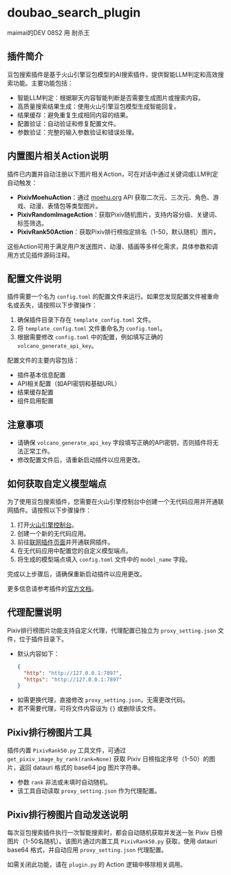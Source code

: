 # doubao_search_plugin
maimai的DEV 08S2 用 耐杀王 


## 插件简介
豆包搜索插件是基于火山引擎豆包模型的AI搜索插件，提供智能LLM判定和高效搜索功能。主要功能包括：
- 智能LLM判定：根据聊天内容智能判断是否需要生成图片或搜索内容。
- 高质量搜索结果生成：使用火山引擎豆包模型生成智能回复。
- 结果缓存：避免重复生成相同内容的结果。    
- 配置验证：自动验证和修复配置文件。
- 参数验证：完整的输入参数验证和错误处理。

## 内置图片相关Action说明
插件已内置并自动注册以下图片相关Action，可在对话中通过关键词或LLM判定自动触发：
- **PixivMoehuAction**：通过 [moehu.org](https://moehu.org) API 获取二次元、三次元、角色、游戏、动漫、表情包等类型图片。
- **PixivRandomImageAction**：获取Pixiv随机图片，支持内容分级、关键词、标签筛选。
- **PixivRank50Action**：获取Pixiv排行榜指定排名（1-50，默认随机）图片。

这些Action可用于满足用户发送图片、动漫、插画等多样化需求，具体参数和调用方式见插件源码注释。

## 配置文件说明
插件需要一个名为 `config.toml` 的配置文件来运行。如果您发现配置文件被重命名或丢失，请按照以下步骤操作：

1. 确保插件目录下存在 `template_config.toml` 文件。
2. 将 `template_config.toml` 文件重命名为 `config.toml`。
3. 根据需要修改 `config.toml` 中的配置，例如填写正确的 `volcano_generate_api_key`。

配置文件的主要内容包括：
- 插件基本信息配置
- API相关配置（如API密钥和基础URL）
- 结果缓存配置
- 组件启用配置

## 注意事项
- 请确保 `volcano_generate_api_key` 字段填写正确的API密钥，否则插件将无法正常工作。
- 修改配置文件后，请重新启动插件以应用更改。

## 如何获取自定义模型端点

为了使用豆包搜索插件，您需要在火山引擎控制台中创建一个无代码应用并开通联网插件。请按照以下步骤操作：

1. 打开[火山引擎控制台](https://console.volcengine.com/ark/region:ark+cn-beijing/assistant)。
2. 创建一个新的无代码应用。
3. 前往[联网插件页面](https://console.volcengine.com/ark/region:ark+cn-beijing/components?action=%7B%7D)并开通联网插件。
4. 在无代码应用中配置您的自定义模型端点。
5. 将生成的模型端点填入 `config.toml` 文件中的 `model_name` 字段。

完成以上步骤后，请确保重新启动插件以应用更改。

更多信息请参考插件的[官方文档](https://github.com/MaiM-with-u/MaiBot/tree/dev)。

## 代理配置说明

Pixiv排行榜图片功能支持自定义代理，代理配置已独立为 `proxy_setting.json` 文件，位于插件目录下。

- 默认内容如下：
  ```json
  {
    "http": "http://127.0.0.1:7897",
    "https": "http://127.0.0.1:7897"
  }
  ```
- 如需更换代理，直接修改 `proxy_setting.json`，无需更改代码。
- 若不需要代理，可将文件内容设为 `{}` 或删除该文件。

## Pixiv排行榜图片工具

插件内置 `PixivRank50.py` 工具文件，可通过 `get_pixiv_image_by_rank(rank=None)` 获取 Pixiv 日榜指定序号（1-50）的图片，返回 datauri 格式的 base64 jpg 图片字符串。
- 参数 `rank` 非法或未填时自动随机。
- 该工具自动读取 `proxy_setting.json` 作为代理配置。

## Pixiv排行榜图片自动发送说明

每次豆包搜索插件执行一次智能搜索时，都会自动随机获取并发送一张 Pixiv 日榜图片（1-50名随机）。该图片通过内置工具 `PixivRank50.py` 获取，使用 datauri base64 格式，并自动应用 `proxy_setting.json` 代理配置。

如需关闭此功能，请在 `plugin.py` 的 Action 逻辑中移除相关调用。